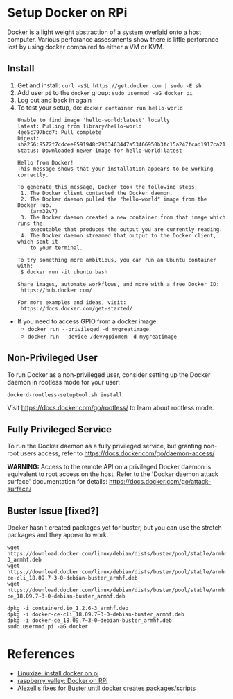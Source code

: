 # Setup Docker on RPi

Docker is a light weight abstraction of a system overlaid onto a
host computer. Various perforance assessments show there is little
perforance lost by using docker compaired to either a VM or KVM.

## Install

1. Get and install: `curl -sSL https://get.docker.com | sudo -E sh`
1. Add user `pi` to the `docker` group: `sudo usermod -aG docker pi`
1. Log out and back in again
1. To test your setup, do: `docker container run hello-world`
    ```pi@raspberrypi:~ $ docker container run hello-world
    Unable to find image 'hello-world:latest' locally
    latest: Pulling from library/hello-world
    4ee5c797bcd7: Pull complete 
    Digest: sha256:9572f7cdcee8591948c2963463447a53466950b3fc15a247fcad1917ca215a2f
    Status: Downloaded newer image for hello-world:latest

    Hello from Docker!
    This message shows that your installation appears to be working correctly.

    To generate this message, Docker took the following steps:
     1. The Docker client contacted the Docker daemon.
     2. The Docker daemon pulled the "hello-world" image from the Docker Hub.
        (arm32v7)
     3. The Docker daemon created a new container from that image which runs the
        executable that produces the output you are currently reading.
     4. The Docker daemon streamed that output to the Docker client, which sent it
        to your terminal.

    To try something more ambitious, you can run an Ubuntu container with:
     $ docker run -it ubuntu bash

    Share images, automate workflows, and more with a free Docker ID:
     https://hub.docker.com/

    For more examples and ideas, visit:
     https://docs.docker.com/get-started/
    ```


- If you need to access GPIO from a docker image: 
    - `docker run --privileged -d mygreatimage`
    - `docker run --device /dev/gpiomem -d mygreatimage`

## Non-Privileged User

To run Docker as a non-privileged user, consider setting up the
Docker daemon in rootless mode for your user:

```
dockerd-rootless-setuptool.sh install
```

Visit https://docs.docker.com/go/rootless/ to learn about rootless mode.

## Fully Privileged Service

To run the Docker daemon as a fully privileged service, but granting non-root
users access, refer to https://docs.docker.com/go/daemon-access/


**WARNING:** Access to the remote API on a privileged Docker daemon is equivalent
         to root access on the host. Refer to the 'Docker daemon attack surface'
         documentation for details: https://docs.docker.com/go/attack-surface/


## Buster Issue [fixed?]

Docker hasn't created packages yet for buster, but you can use the stretch packages and
they appear to work.

```
wget https://download.docker.com/linux/debian/dists/buster/pool/stable/armhf/containerd.io_1.2.6-3_armhf.deb
wget https://download.docker.com/linux/debian/dists/buster/pool/stable/armhf/docker-ce-cli_18.09.7~3-0~debian-buster_armhf.deb
wget https://download.docker.com/linux/debian/dists/buster/pool/stable/armhf/docker-ce_18.09.7~3-0~debian-buster_armhf.deb

dpkg -i containerd.io_1.2.6-3_armhf.deb
dpkg -i docker-ce-cli_18.09.7~3-0~debian-buster_armhf.deb
dpkg -i docker-ce_18.09.7~3-0~debian-buster_armhf.deb
sudo usermod pi -aG docker
```

# References

- [Linuxize: install docker on pi](https://linuxize.com/post/how-to-install-and-use-docker-on-raspberry-pi/)
- [raspberry valley: Docker on RPi](https://raspberry-valley.azurewebsites.net/Docker-on-Raspberry-Pi/)
- [Alexellis fixes for Buster until docker creates packages/scripts](https://blog.alexellis.io/how-to-fix-docker-for-raspbian-buster/)
